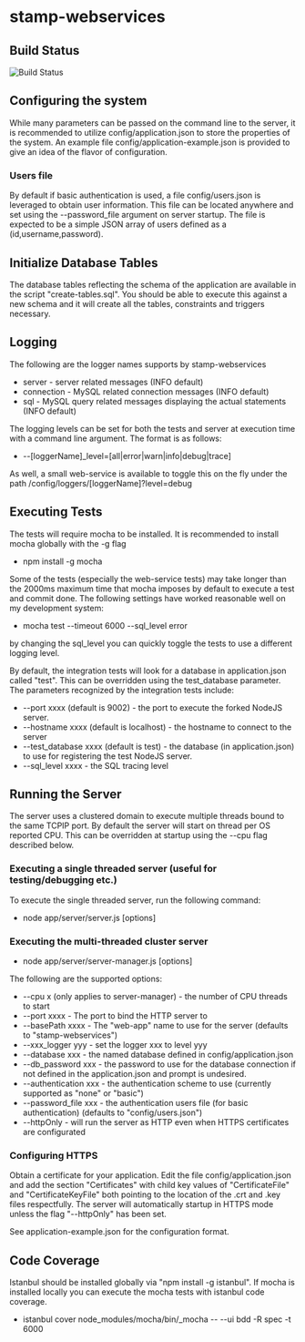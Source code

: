 ﻿# stamp-webservices

## Build Status

![Build Status](https://drake-server.ddns.net/build/stamp-webservices.svg)

## Configuring the system
While many parameters can be passed on the command line to the server, it is recommended to utilize config/application.json to store 
the properties of the system.  An example file config/application-example.json is provided to give an idea of the flavor of configuration.

### Users file
By default if basic authentication is used, a file config/users.json is leveraged to obtain user information.  This file can be located anywhere and set using the --password_file argument on server startup.  The file is expected to be a simple JSON array of users defined as a (id,username,password).
 
## Initialize Database Tables
The database tables reflecting the schema of the application are available in the script "create-tables.sql".  You should be able to execute this
against a new schema and it will create all the tables, constraints and triggers necessary.


## Logging

The following are the logger names supports by stamp-webservices
  * server - server related messages (INFO default)
  * connection - MySQL related connection messages (INFO default)
  * sql - MySQL query related messages displaying the actual statements (INFO default)

The logging levels can be set for both the tests and server at execution time with a command line argument.  The format is as follows:

  * --[loggerName]_level=[all|error|warn|info|debug|trace]
  
As well, a small web-service is available to toggle this on the fly under the path /config/loggers/[loggerName]?level=debug

## Executing Tests

The tests will require mocha to be installed.  It is recommended to install mocha globally with the -g flag

  * npm install -g mocha

Some of the tests (especially the web-service tests) may take longer than the 2000ms maximum time that mocha imposes by default to execute a test and commit done.  The following settings have worked reasonable well on my development system:

  * mocha test --timeout 6000 --sql_level error

by changing the sql_level you can quickly toggle the tests to use a different logging level.

By default, the integration tests will look for a database in application.json called "test".  This can be overridden using the test_database parameter.  The parameters recognized by the integration tests include:

  * --port xxxx (default is 9002) - the port to execute the forked NodeJS server.
  * --hostname xxxx (default is localhost) - the hostname to connect to the server 
  * --test_database xxxx (default is test) - the database (in application.json) to use for registering the test NodeJS server.
  * --sql_level xxxx - the SQL tracing level

## Running the Server

The server uses a clustered domain to execute multiple threads bound to the same TCPIP port.  By default the server will start on thread per OS reported CPU.  This can be overridden at startup using the --cpu flag described below.

### Executing a single threaded server (useful for testing/debugging etc.)

To execute the single threaded server, run the following command:

  * node app/server/server.js [options]

### Executing the multi-threaded cluster server

  * node app/server/server-manager.js [options]

The following are the supported options:

  * --cpu x (only applies to server-manager) - the number of CPU threads to start
  * --port xxxx - The port to bind the HTTP server to
  * --basePath xxxx - The "web-app" name to use for the server (defaults to "stamp-webservices")
  * --xxx_logger yyy - set the logger xxx to level yyy
  * --database xxx - the named database defined in config/application.json
  * --db_password xxx - the password to use for the database connection if not defined in the application.json and prompt is undesired.
  * --authentication xxx - the authentication scheme to use (currently supported as "none" or "basic")
  * --password_file xxx - the authentication users file (for basic authentication) (defaults to "config/users.json")
  * --httpOnly - will run the server as HTTP even when HTTPS certificates are configurated

### Configuring HTTPS

Obtain a certificate for your application.  Edit the file config/application.json and add the section "Certificates" with
child key values of "CertificateFile" and "CertificateKeyFile" both pointing to the location of the .crt and .key files 
respectfully.  The server will automatically startup in HTTPS mode unless the flag "--httpOnly" has been set.

See application-example.json for the configuration format.


## Code Coverage

Istanbul should be installed globally via "npm install -g istanbul".
If mocha is installed locally you can execute the mocha tests with istanbul code coverage.

  * istanbul cover node_modules/mocha/bin/_mocha -- --ui bdd -R spec -t 6000

